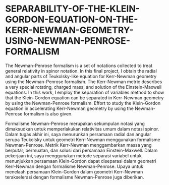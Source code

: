 # SEPARABILITY-OF-THE-KLEIN-GORDON-EQUATION-ON-THE-KERR-NEWMAN-GEOMETRY-USING-NEWMAN-PENROSE-FORMALISM

The Newman-Penrose formalism is a set of notations collected to treat general relativity in spinor
notation. In this final project, I obtain the radial and angular parts of Teukolsky-like equation
for Kerr-Newman geometry using the Newman-Penrose formalism. The Kerr-Newman metric
describes a very special rotating, charged mass, and solution of the Einstein-Maxwell equations.
In this work, I employ the separation of variables method to show that the Klein-Gordon
equation can be separated in Kerr-Newman geometry by using the Newman-Penrose formalism.
Effort to study the Klein-Gordon equation in accelerating Kerr-Newman geometry by using the
Newman-Penrose formalism is also given.

Formalisme Newman-Penrose merupakan sekumpulan notasi yang dimaksudkan untuk memperlakukan relativitas umum dalam notasi spinor. Dalam tugas akhir ini, saya menurunkan
persamaan radial dan angular serupa Teukolsky untuk geometri Kerr-Newman menggunakan
formalisme Newman-Penrose. Metrik Kerr-Newman menggambarkan massa yang berputar, bermuatan, dan solusi dari persamaan Einstein-Maxwell. Dalam pekerjaan ini, saya menggunakan
metode separasi variabel untuk menunjukkan persamaan Klein-Gordon dapat diseparasi dalam
geometri Kerr-Newman dengan formalisme Newman-Penrose. Upaya untuk menelaah persamaan
Klein-Gordon dalam geometri Kerr-Newman terakselerasi dengan formalisme Newman-Penrose
juga diberikan.
